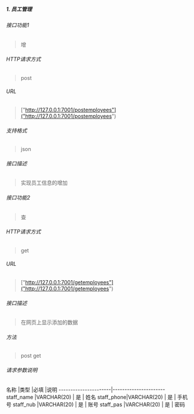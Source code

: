 ##### 1. 员工管理
###### 接口功能1
> 增

###### HTTP请求方式
> post
###### URL
> ["http://127.0.0.1:7001/postemployees"]("http://127.0.0.1:7001/postemployees")

###### 支持格式
> json



###### 接口描述
> 实现员工信息的增加

###### 接口功能2
> 查

###### HTTP请求方式
> get
###### URL
> ["http://127.0.0.1:7001/getemployees"]("http://127.0.0.1:7001/getemployees")


###### 接口描述
<!-- > 实现员工信息填入的账号密码
>管理员账号是3位英文8位数字
>员工账号是11位 -->
>在网页上显示添加的数据

###### 方法
> post get 

###### 请求参数说明

名称  |类型         |必填   |说明
----------------------|----------------------   
staff_name  |VARCHAR(20)  | 是 |  姓名
staff_phone|VARCHAR(20)  | 是 | 手机号
staff_nub |VARCHAR(20)  | 是 | 账号
staff_pas |VARCHAR(20)  | 是 | 密码

